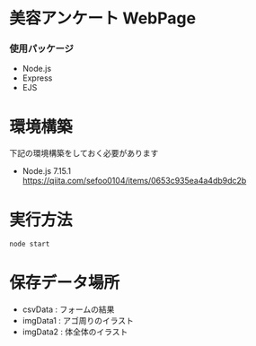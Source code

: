 # 美容アンケート WebPage

### 使用パッケージ
- Node.js
- Express
- EJS

# 環境構築

下記の環境構築をしておく必要があります
- Node.js 7.15.1
https://qiita.com/sefoo0104/items/0653c935ea4a4db9dc2b

# 実行方法
```bash
node start
```

# 保存データ場所

- csvData  : フォームの結果
- imgData1 : アゴ周りのイラスト
- imgData2 : 体全体のイラスト
